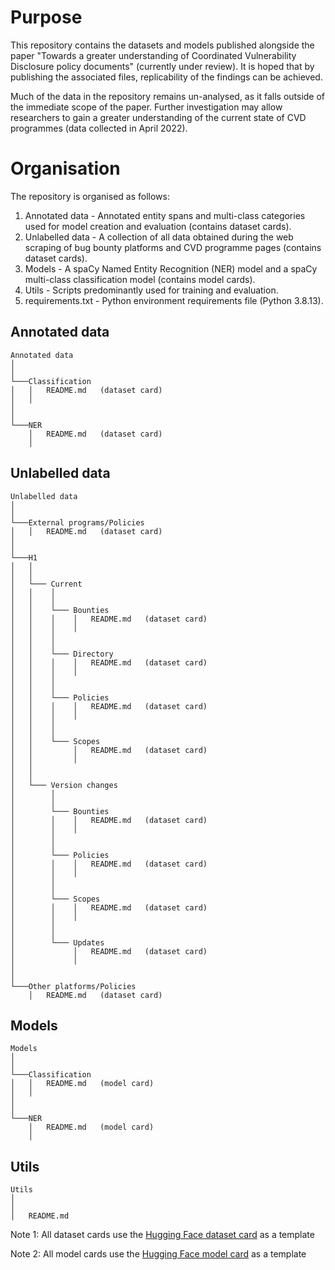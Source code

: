 # Purpose
This repository contains the datasets and models published alongside the paper "Towards a greater understanding of Coordinated Vulnerability Disclosure policy documents" (currently under review). It is hoped that by publishing the associated files, replicability of the findings can be achieved. 

Much of the data in the repository remains un-analysed, as it falls outside of the immediate scope of the paper. Further investigation may allow researchers to gain a greater understanding of the current state of CVD programmes (data collected in April 2022).


# Organisation
The repository is organised as follows:

1. Annotated data - Annotated entity spans and multi-class categories used for model creation and evaluation (contains dataset cards). 
2. Unlabelled data - A collection of all data obtained during the web scraping of bug bounty platforms and CVD programme pages (contains dataset cards).
3. Models - A spaCy Named Entity Recognition (NER) model and a spaCy multi-class classification model (contains model cards).
4. Utils - Scripts predominantly used for training and evaluation.
5. requirements.txt - Python environment requirements file (Python 3.8.13).

## Annotated data
```
Annotated data
│
│   
└───Classification
│   │   README.md   (dataset card)
│   │
│   
│
└───NER
    │   README.md   (dataset card)
    │
```


## Unlabelled data
```
Unlabelled data
│   
│       
└───External programs/Policies
│   │   README.md   (dataset card)
│
│  
└───H1
│   │
│   │
│   └─── Current
│   │    │
│   │    │
│   │    └─── Bounties
│   │    │    │   README.md   (dataset card)
│   │    │    │
│   │    │
│   │    │
│   │    └─── Directory
│   │    │    │   README.md   (dataset card)
│   │    │    │
│   │    │
│   │    │
│   │    └─── Policies
│   │    │    │   README.md   (dataset card)
│   │    │    │
│   │    │
│   │    │
│   │    └─── Scopes
│   │         │   README.md   (dataset card)
│   │         │
│   │
│   │
│   └─── Version changes
│        │
│        │
│        └─── Bounties
│        │    │   README.md   (dataset card)
│        │    │
│        │
│        │
│        └─── Policies
│        │    │   README.md   (dataset card)
│        │    │
│        │
│        │
│        └─── Scopes
│        │    │   README.md   (dataset card)
│        │    │
│        │
│        │
│        └─── Updates
│             │   README.md   (dataset card)
│             │
│
│
└───Other platforms/Policies
    │   README.md   (dataset card)
```


## Models
```
Models
│ 
│   
└───Classification
│   │   README.md   (model card)
│   │
│   
│
└───NER
    │   README.md   (model card)
    │
```


## Utils
```
Utils
│ 
│   
│   README.md
```







Note 1: All dataset cards use the [Hugging Face dataset card](https://raw.githubusercontent.com/huggingface/datasets/main/templates/README.md) as a template 

Note 2: All model cards use the [Hugging Face model card](https://github.com/huggingface/hub-docs/blob/main/modelcard.md?plain=1) as a template
